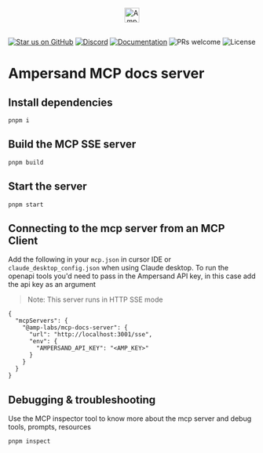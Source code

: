 <br/>
<div align="center">
    <a href="https://www.withampersand.com/?utm_source=github&utm_medium=readme&utm_campaign=mcp-docs-server&utm_content=logo">
    <img src="https://res.cloudinary.com/dycvts6vp/image/upload/v1723671980/ampersand-logo-black.svg" height="30" align="center" alt="Ampersand logo" >
    </a>
<br/>
<br/>

<div align="center">

[![Star us on GitHub](https://img.shields.io/github/stars/amp-labs/connectors?color=FFD700&label=Stars&logo=Github)](https://github.com/amp-labs/connectors) [![Discord](https://img.shields.io/badge/Join%20The%20Community-black?logo=discord)](https://discord.gg/BWP4BpKHvf) [![Documentation](https://img.shields.io/badge/Read%20our%20Documentation-black?logo=book)](https://docs.withampersand.com) ![PRs welcome](https://img.shields.io/badge/PRs-welcome-brightgreen.svg) <img src="https://img.shields.io/static/v1?label=license&message=MIT&color=white" alt="License">
</div>

</div>

# Ampersand MCP docs server 

## Install dependencies

`pnpm i`

## Build the MCP SSE server

`pnpm build`


## Start the server

`pnpm start`


## Connecting to the mcp server from an MCP Client

Add the following in your `mcp.json` in cursor IDE or `claude_desktop_config.json` when using Claude desktop.
To run the openapi tools you'd need to pass in the Ampersand API key, in this case add the api key as an argument 

> Note: This server runs in HTTP SSE mode 

```
{
  "mcpServers": {
    "@amp-labs/mcp-docs-server": {
      "url": "http://localhost:3001/sse",
      "env": {
        "AMPERSAND_API_KEY": "<AMP_KEY>"
      }
    }
  }
}

```

## Debugging & troubleshooting
 
Use the MCP inspector tool to know more about the mcp server and debug tools, prompts, resources 

`pnpm inspect`